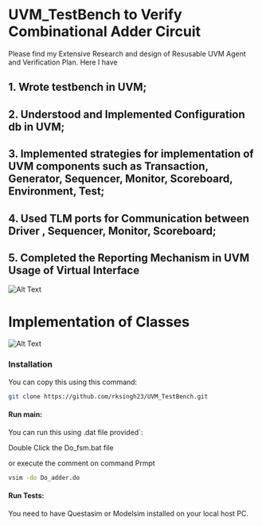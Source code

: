 # UVM_TestBench to Verify Combinational Adder Circuit
 Please find my Extensive Research and design of Resusable UVM Agent and Verification Plan. Here I have
 
## 1. Wrote testbench in UVM;

## 2. Understood and Implemented Configuration db in UVM;

## 3. Implemented strategies for implementation of UVM components such as Transaction, Generator, Sequencer, Monitor, Scoreboard, Environment, Test;

## 4. Used TLM ports for Communication between Driver , Sequencer, Monitor, Scoreboard;

## 5. Completed the Reporting Mechanism in UVM Usage of Virtual Interface


![Alt Text](https://www.chipverify.com/images/uvm/uvm-tb.gif)



# Implementation of Classes
![Alt Text](https://www.chipverify.com/images/uvm/uvm.jpg)



### Installation

You can copy this using this command:

```bash
git clone https://github.com/rksingh23/UVM_TestBench.git
```

#### Run main:

You can run this using .dat file provided`:

Double Click the Do_fsm.bat file 

or execute the comment on command Prmpt
```.bat
vsim -do Do_adder.do
```

#### Run Tests:
You need to have Questasim or Modelsim installed on your local host PC.
